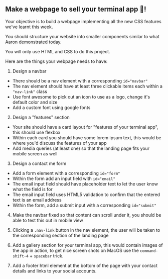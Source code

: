 ## Make a webpage to sell your terminal app 🚀! 

Your objective is to build a webpage implementing all the new CSS features we've learnt this week.

You should structure your website into smaller components similar to what Aaron demonstrated today.

You will only use HTML and CSS to do this project.

Here are the things your webpage needs to have:

1. Design a navbar
-  There should be a nav element with a corresponding `id="navbar"`
- The nav element should have at least three clickable items each within a `"nav-link"` class
- Use font awesome to pick out an icon to use as a logo, change it's default color and size
- Add a custom font using google fonts

2. Design a "features" section
- Your site should have a card layout for "features of your terminal app", this should use flexbox
- Within each card you should have some lorem ipsum text, this would be where you'd discuss the features of your app
- Add media queries (at least one) so that the landing page fits your mobile screen as well

3. Design a contact me form
- Add a form element with a corresponding `id="form"`
- Within the form add an input field with `id="email"`
- The email input field should have placeholder text to let the user know what the field is for
- The email input field uses HTML5 validation to confirm that the entered text is an email address
- Within the form, add a submit input with a corresponding `id="submit"`

4. Make the navbar fixed so that content can scroll under it, you should be able to test this out in mobile view

5. Clicking a `.nav-link` button in the nav element, the user will be taken to the corresponding section of the landing page

6. Add a gallery section for your terminal app, this would contain images of the app in action, to get nice screen shots on MacOS use the `command-shift-4` + `spacebar` trick.

7. Add a footer html element at the bottom of the page with your contact details and links to your social accounts.